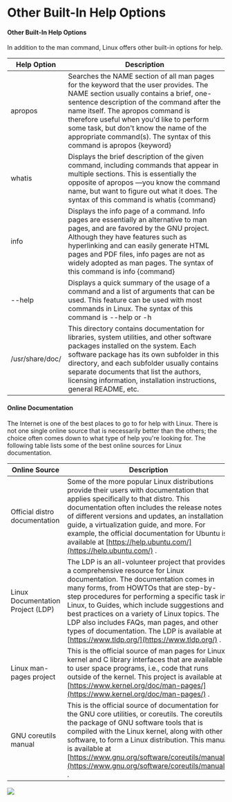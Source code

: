 # Other Built-In Help Options

#### **Other Built-In Help Options**

In addition to the man command, Linux offers other built-in options for help.

Help Option | Description
--------- | ---------
apropos | Searches the NAME section of all man pages for the keyword that the user provides. The NAME section usually contains a brief, one-sentence description of the command after the name itself. The apropos command is therefore useful when you'd like to perform some task, but don't know the name of the appropriate command(s). The syntax of this command is apropos {keyword}
whatis | Displays the brief description of the given command, including commands that appear in multiple sections. This is essentially the opposite of apropos —you know the command name, but want to figure out what it does. The syntax of this command is whatis {command}
info | Displays the info page of a command. Info pages are essentially an alternative to man pages, and are favored by the GNU project. Although they have features such as hyperlinking and can easily generate HTML pages and PDF files, info pages are not as widely adopted as man pages. The syntax of this command is info {command}
\--help | Displays a quick summary of the usage of a command and a list of arguments that can be used. This feature can be used with most commands in Linux. The syntax of this command is <command> --help or <command> -h
/usr/share/doc/ | This directory contains documentation for libraries, system utilities, and other software packages installed on the system. Each software package has its own subfolder in this directory, and each subfolder usually contains separate documents that list the authors, licensing information, installation instructions, general README, etc.

#### Online Documentation

The Internet is one of the best places to go to for help with Linux. There is not one single online source that is necessarily better than the others; the choice often comes down to what type of help you're looking for. The following table lists some of the best online sources for Linux documentation.

Online Source | Description
--------- | ----------
Official distro documentation | Some of the more popular Linux distributions provide their users with documentation that applies specifically to that distro. This documentation often includes the release notes of different versions and updates, an installation guide, a virtualization guide, and more. For example, the official documentation for Ubuntu is available at [https://help.ubuntu.com/](https://help.ubuntu.com/) .
Linux Documentation Project (LDP) | The LDP is an all-volunteer project that provides a comprehensive resource for Linux documentation. The documentation comes in many forms, from HOWTOs that are step-by-step procedures for performing a specific task in Linux, to Guides, which include suggestions and best practices on a variety of Linux topics. The LDP also includes FAQs, man pages, and other types of documentation. The LDP is available at [https://www.tldp.org/](https://www.tldp.org/) .
Linux man-pages project | This is the official source of man pages for Linux kernel and C library interfaces that are available to user space programs, i.e., code that runs outside of the kernel. This project is available at [https://www.kernel.org/doc/man-pages/](https://www.kernel.org/doc/man-pages/) .
GNU coreutils manual | This is the official source of documentation for the GNU core utilities, or coreutils. The coreutils is the package of GNU software tools that is compiled with the Linux kernel, along with other software, to form a Linux distribution. This manual is available at [https://www.gnu.org/software/coreutils/manual/](https://www.gnu.org/software/coreutils/manual/) .

![](redhatpage.png)

